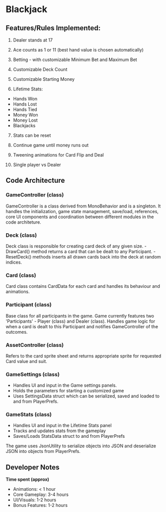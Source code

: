 # Blackjack

## Features/Rules Implemented:
1. Dealer stands at 17

2. Ace counts as 1 or 11 (best hand value is chosen automatically)

3. Betting - with customizable Minimum Bet and Maximum Bet

4. Customizable Deck Count

5. Customizable Starting Money

6. Lifetime Stats:
  - Hands Won
  - Hands Lost
  - Hands Tied
  - Money Won
  - Money Lost
  - Blackjacks
  
7. Stats can be reset

8. Continue game until money runs out

9. Tweening animations for Card Flip and Deal

10. Single player vs Dealer


## Code Architecture

### GameController (class)
GameController is a class derived from MonoBehavior and is a singleton. It handles the initialization, game state management, save/load, references, core UI components and coordination between different modules in the code architeture.

### Deck (class)
Deck class is responsible for creating card deck of any given size.
-DrawCard() method returns a card that can be dealt to any Participant.
-ResetDeck() methods inserts all drawn cards back into the deck at random indices. 

### Card (class)
Card class contains CardData for each card and handles its behaviour and animations.

### Participant (class)
Base class for all participants in the game. Game currently features two 'Participants' - Player (class) and Dealer (class). Handles game logic for when a card is dealt to this Participant and notifies GameController of the outcomes.

### AssetController (class)
Refers to the card sprite sheet and returns appropriate sprite for requested Card value and suit.

### GameSettings (class)
- Handles UI and input in the Game settings panels. 
- Holds the parameters for starting a customized game
- Uses SettingsData struct which can be serialized, saved and loaded to and from PlayerPrefs.

### GameStats (class)
- Handles UI and input in the Lifetime Stats panel
- Tracks and updates stats from the gameplay
- Saves/Loads StatsData struct to and from PlayerPrefs

The game uses JsonUtility to serialize objects into JSON and deserialize JSON into objects from PlayerPrefs.

## Developer Notes

**Time spent (approx)**
- Animations: < 1 hour
- Core Gameplay: 3-4 hours
- UI/Visuals: 1-2 hours
- Bonus Features: 1-2 hours 

